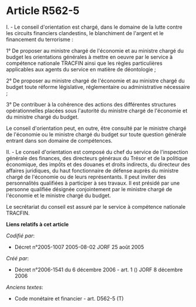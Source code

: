 # Article R562-5

I. - Le conseil d'orientation est chargé, dans le domaine de la lutte contre les circuits financiers clandestins, le
blanchiment de l'argent et le financement du terrorisme :

1° De proposer au ministre chargé de l'économie et au ministre chargé du budget les orientations générales à mettre en oeuvre
par le service à compétence nationale TRACFIN ainsi que les règles particulières applicables aux agents du service en matière
de déontologie ;

2° De proposer au ministre chargé de l'économie et au ministre chargé du budget toute réforme législative, réglementaire ou
administrative nécessaire ;

3° De contribuer à la cohérence des actions des différentes structures opérationnelles placées sous l'autorité du ministre
chargé de l'économie et du ministre chargé du budget.

Le conseil d'orientation peut, en outre, être consulté par le ministre chargé de l'économie ou le ministre chargé du budget
sur toute question générale entrant dans son domaine de compétences.

II. - Le conseil d'orientation est composé du chef du service de l'inspection générale des finances, des directeurs généraux
du Trésor et de la politique économique, des impôts et des douanes et droits indirects, du directeur des affaires juridiques,
du haut fonctionnaire de défense auprès du ministre chargé de l'économie ou de leurs représentants. Il peut inviter des
personnalités qualifiées à participer à ses travaux. Il est présidé par une personne qualifiée désignée conjointement par le
ministre chargé de l'économie et le ministre chargé du budget.

Le secrétariat du conseil est assuré par le service à compétence nationale TRACFIN.

**Liens relatifs à cet article**

_Codifié par_:

  - Décret n°2005-1007 2005-08-02 JORF 25 août 2005

_Créé par_:

  - Décret n°2006-1541 du 6 décembre 2006 - art. 1 () JORF 8 décembre 2006

_Anciens textes_:

  - Code monétaire et financier - art. D562-5 (T)
